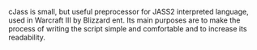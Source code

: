 cJass is small, but useful preprocessor for JASS2 interpreted language, used in Warcraft III by Blizzard ent. Its main purposes are to make the process of writing the script simple and comfortable and to increase its readability.